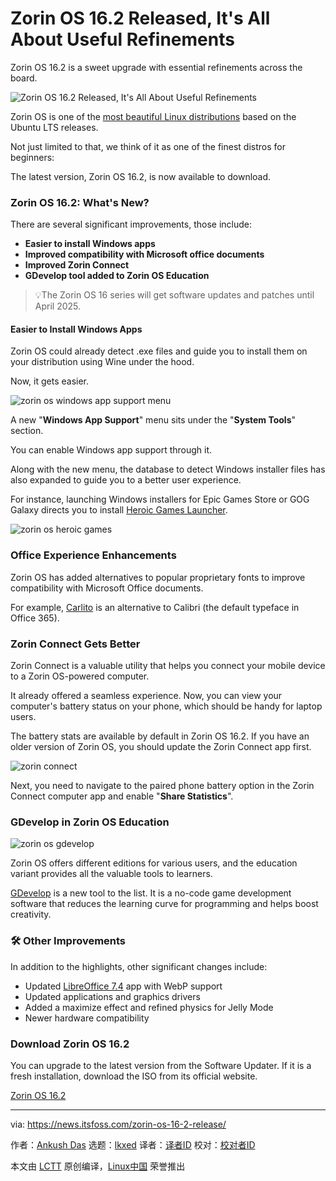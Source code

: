 [#]: subject: "Zorin OS 16.2 Released, It's All About Useful Refinements"
[#]: via: "https://news.itsfoss.com/zorin-os-16-2-release/"
[#]: author: "Ankush Das https://news.itsfoss.com/author/ankush/"
[#]: collector: "lkxed"
[#]: translator: " "
[#]: reviewer: " "
[#]: publisher: " "
[#]: url: " "

Zorin OS 16.2 Released, It's All About Useful Refinements
======

Zorin OS 16.2 is a sweet upgrade with essential refinements across the board.

![Zorin OS 16.2 Released, It's All About Useful Refinements][1]

Zorin OS is one of the [most beautiful Linux distributions][2] based on the Ubuntu LTS releases.

Not just limited to that, we think of it as one of the finest distros for beginners:

The latest version, Zorin OS 16.2, is now available to download.

### Zorin OS 16.2: What's New?

There are several significant improvements, those include:

- **Easier to install Windows apps**
- **Improved compatibility with Microsoft office documents**
- **Improved Zorin Connect**
- **GDevelop tool added to Zorin OS Education**

> 💡The Zorin OS 16 series will get software updates and patches until April 2025.

#### Easier to Install Windows Apps

Zorin OS could already detect .exe files and guide you to install them on your distribution using Wine under the hood.

Now, it gets easier.

![zorin os windows app support menu][3]

A new "**Windows App Support**" menu sits under the "**System Tools**" section.

You can enable Windows app support through it.

Along with the new menu, the database to detect Windows installer files has also expanded to guide you to a better user experience.

For instance, launching Windows installers for Epic Games Store or GOG Galaxy directs you to install [Heroic Games Launcher][4].

![zorin os heroic games][5]

### Office Experience Enhancements

Zorin OS has added alternatives to popular proprietary fonts to improve compatibility with Microsoft Office documents.

For example, [Carlito][6] is an alternative to Calibri (the default typeface in Office 365).

### Zorin Connect Gets Better

Zorin Connect is a valuable utility that helps you connect your mobile device to a Zorin OS-powered computer.

It already offered a seamless experience. Now, you can view your computer's battery status on your phone, which should be handy for laptop users.

The battery stats are available by default in Zorin OS 16.2. If you have an older version of Zorin OS, you should update the Zorin Connect app first.

![zorin connect][7]

Next, you need to navigate to the paired phone battery option in the Zorin Connect computer app and enable "**Share Statistics**".

### GDevelop in Zorin OS Education

![zorin os gdevelop][8]

Zorin OS offers different editions for various users, and the education variant provides all the valuable tools to learners.

[GDevelop][9] is a new tool to the list. It is a no-code game development software that reduces the learning curve for programming and helps boost creativity.

### 🛠️ Other Improvements

In addition to the highlights, other significant changes include:

- Updated [LibreOffice 7.4][10] app with WebP support
- Updated applications and graphics drivers
- Added a maximize effect and refined physics for Jelly Mode
- Newer hardware compatibility

### Download Zorin OS 16.2

You can upgrade to the latest version from the Software Updater. If it is a fresh installation, download the ISO from its official website.

[Zorin OS 16.2][11]

--------------------------------------------------------------------------------

via: https://news.itsfoss.com/zorin-os-16-2-release/

作者：[Ankush Das][a]
选题：[lkxed][b]
译者：[译者ID](https://github.com/译者ID)
校对：[校对者ID](https://github.com/校对者ID)

本文由 [LCTT](https://github.com/LCTT/TranslateProject) 原创编译，[Linux中国](https://linux.cn/) 荣誉推出

[a]: https://news.itsfoss.com/author/ankush/
[b]: https://github.com/lkxed
[1]: https://news.itsfoss.com/content/images/size/w1200/2022/10/zoring-os-16-2-release.jpg
[2]: https://itsfoss.com/beautiful-linux-distributions/
[3]: https://news.itsfoss.com/content/images/2022/10/zorin-os-16-2-menu.jpg
[4]: https://github.com/Heroic-Games-Launcher
[5]: https://news.itsfoss.com/content/images/2022/10/heroic-epic-zorin-os-16-2.png
[6]: https://www.fontsquirrel.com/fonts/carlito
[7]: https://news.itsfoss.com/content/images/2022/10/zorin-connect-battery-share-statistics.png
[8]: https://news.itsfoss.com/content/images/2022/10/gdevelop.jpg
[9]: https://gdevelop.io
[10]: https://news.itsfoss.com/libreoffice-7-4-release/
[11]: https://zorin.com/os/download/
